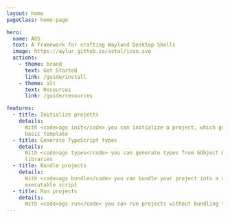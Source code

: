 ```yaml
---
layout: home
pageClass: home-page

hero:
  name: AGS
  text: A framework for crafting Wayland Desktop Shells
  image: https://aylur.github.io/astal/icon.svg
  actions:
    - theme: brand
      text: Get Started
      link: /guide/install
    - theme: alt
      text: Resources
      link: /guide/resources

features:
  - title: Initialize projects
    details:
      With <code>ags init</code> you can initialize a project, which generates a
      basic template
  - title: Generate TypeScript types
    details:
      With <code>ags types</code> you can generate types from GObject based
      libraries
  - title: Bundle projects
    details:
      With <code>ags bundle</code> you can bundle your project into a single
      executable script
  - title: Run projects
    details:
      With <code>ags run</code> you can run projects without bundling them first
---
```


<!--TODO: add a few screenshots of desktops-->

<style>
:root {
  --vp-home-hero-name-color: transparent;
  --vp-home-hero-name-background: -webkit-linear-gradient(120deg, var(--vp-c-purple-3), var(--vp-c-brand-3));

  --vp-home-hero-image-background-image: linear-gradient(-45deg, var(--vp-c-purple-3), var(--vp-c-brand-3));
  --vp-home-hero-image-filter: blur(44px);
}

:root {
  --overlay-gradient: color-mix(in srgb, var(--vp-c-brand-1), transparent 55%);
}

.dark {
  --overlay-gradient: color-mix(in srgb, var(--vp-c-brand-1), transparent 85%);
}

.home-page {
  background:
    linear-gradient(215deg, var(--overlay-gradient), transparent 40%),
    radial-gradient(var(--overlay-gradient), transparent 40%) no-repeat -60vw -40vh / 105vw 200vh,
    radial-gradient(var(--overlay-gradient), transparent 65%) no-repeat 50% calc(100% + 20rem) / 60rem 30rem;

  .VPFeature code {
    background-color: var(--vp-code-line-highlight-color);
    color: var(--vp-code-color);
    padding: 2px;
    border-radius: 4px;
    padding: 3px 6px;
  }

  .VPFooter {
    background-color: transparent !important;
    border: none;
  }

  .VPNavBar:not(.top) {
    background-color: transparent !important;
    -webkit-backdrop-filter: blur(16px);
    backdrop-filter: blur(16px);

    div.divider {
      display: none;
    }
  }
}

@media (min-width: 640px) {
  :root {
    --vp-home-hero-image-filter: blur(56px);
  }
}

@media (min-width: 960px) {
  :root {
    --vp-home-hero-image-filter: blur(68px);
  }
}
</style>
